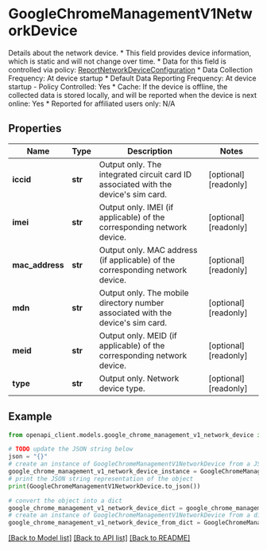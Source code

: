 # GoogleChromeManagementV1NetworkDevice

Details about the network device. * This field provides device information, which is static and will not change over time. * Data for this field is controlled via policy: [ReportNetworkDeviceConfiguration](https://chromeenterprise.google/policies/#ReportNetworkDeviceConfiguration) * Data Collection Frequency: At device startup * Default Data Reporting Frequency: At device startup - Policy Controlled: Yes * Cache: If the device is offline, the collected data is stored locally, and will be reported when the device is next online: Yes * Reported for affiliated users only: N/A

## Properties

Name | Type | Description | Notes
------------ | ------------- | ------------- | -------------
**iccid** | **str** | Output only. The integrated circuit card ID associated with the device&#39;s sim card. | [optional] [readonly] 
**imei** | **str** | Output only. IMEI (if applicable) of the corresponding network device. | [optional] [readonly] 
**mac_address** | **str** | Output only. MAC address (if applicable) of the corresponding network device. | [optional] [readonly] 
**mdn** | **str** | Output only. The mobile directory number associated with the device&#39;s sim card. | [optional] [readonly] 
**meid** | **str** | Output only. MEID (if applicable) of the corresponding network device. | [optional] [readonly] 
**type** | **str** | Output only. Network device type. | [optional] [readonly] 

## Example

```python
from openapi_client.models.google_chrome_management_v1_network_device import GoogleChromeManagementV1NetworkDevice

# TODO update the JSON string below
json = "{}"
# create an instance of GoogleChromeManagementV1NetworkDevice from a JSON string
google_chrome_management_v1_network_device_instance = GoogleChromeManagementV1NetworkDevice.from_json(json)
# print the JSON string representation of the object
print(GoogleChromeManagementV1NetworkDevice.to_json())

# convert the object into a dict
google_chrome_management_v1_network_device_dict = google_chrome_management_v1_network_device_instance.to_dict()
# create an instance of GoogleChromeManagementV1NetworkDevice from a dict
google_chrome_management_v1_network_device_from_dict = GoogleChromeManagementV1NetworkDevice.from_dict(google_chrome_management_v1_network_device_dict)
```
[[Back to Model list]](../README.md#documentation-for-models) [[Back to API list]](../README.md#documentation-for-api-endpoints) [[Back to README]](../README.md)


